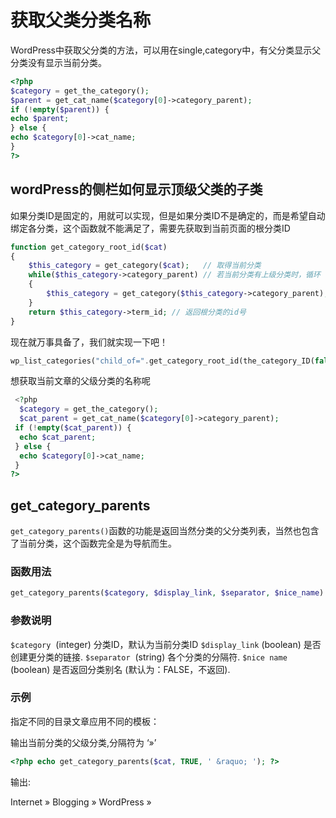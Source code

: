 

# 获取父类分类名称



WordPress中获取父分类的方法，可以用在single,category中，有父分类显示父分类没有显示当前分类。

```php
<?php
$category = get_the_category();
$parent = get_cat_name($category[0]->category_parent);
if (!empty($parent)) {
echo $parent;
} else {
echo $category[0]->cat_name;
}
?>
```

## wordPress的侧栏如何显示顶级父类的子类

如果分类ID是固定的，用就可以实现，但是如果分类ID不是确定的，而是希望自动绑定各分类，这个函数就不能满足了，需要先获取到当前页面的根分类ID

```php
function get_category_root_id($cat)
{
	$this_category = get_category($cat);   // 取得当前分类
	while($this_category->category_parent) // 若当前分类有上级分类时，循环
	{
		$this_category = get_category($this_category->category_parent); // 将当前分类设为上级分类（往上爬）
	}
	return $this_category->term_id; // 返回根分类的id号
}	
```



现在就万事具备了，我们就实现一下吧！



```php
wp_list_categories("child_of=".get_category_root_id(the_category_ID(false)). "&depth=0&hide_empty=0&title_li=");
```



想获取当前文章的父级分类的名称呢

```php
 <?php
  $category = get_the_category();
  $cat_parent = get_cat_name($category[0]->category_parent);
 if (!empty($cat_parent)) {
  echo $cat_parent;
 } else {
  echo $category[0]->cat_name;
 }
?>
```



## get_category_parents

`get_category_parents()`函数的功能是返回当然分类的父分类列表，当然也包含了当前分类，这个函数完全是为导航而生。



### 函数用法

```php
get_category_parents($category, $display_link, $separator, $nice_name)
```

### 参数说明

`$category`  (integer) 分类ID，默认为当前分类ID
`$display_link` (boolean) 是否创建更分类的链接.
`$separator`  (string) 各个分类的分隔符.
`$nice name`  (boolean) 是否返回分类别名 (默认为：FALSE，不返回).

### 示例

指定不同的目录文章应用不同的模板：

输出当前分类的父级分类,分隔符为 ‘»’

```php
<?php echo get_category_parents($cat, TRUE, ' &raquo; '); ?>
```

输出:

Internet » Blogging » WordPress »